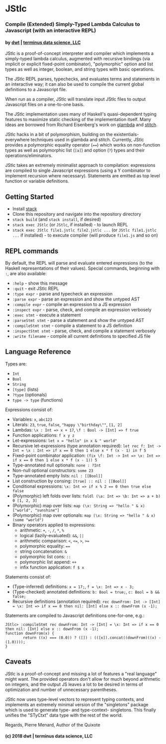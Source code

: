 # JStlc

### Compile (Extended) Simply-Typed Lambda Calculus to Javascript (with an interactive REPL)
#### by [dwt](https://www.github.com/derrickturk) | [terminus data science, LLC](https://www.terminusdatascience.com)

JStlc is a proof-of-concept interpreter and compiler which implements a
simply-typed lambda calculus, augmented with recursive bindings (via implicit
or explicit fixed-point combinator), "polymorphic" option and list types
as well as integer, boolean, and string types with basic operations.

The JStlc REPL parses, typechecks, and evaluates terms and statements in an
interactive way; it can also be used to compile the current global definitions
to a Javascript file.

When run as a compiler, JStlc will translate input JStlc files to output
Javascript files on a one-to-one basis.

The JStlc implementation uses many of Haskell's quasi-dependent typing features
to maximize static checking of the implementation itself. Many ideas are
borrowed from Richard Eisenberg's work on
[glambda](https://github.com/goldfirere/glambda) and
[stitch](https://cs.brynmawr.edu/~rae/papers/2018/stitch/stitch.pdf).

JStlc hacks in a bit of polymorphism, building on the existentials-everywhere
techniques used in glambda and stitch. Currently, JStlc provides a polymorphic
equality operator (`==`) which works on non-function types as well as
polymorphic list (`[a]`) and option (`?`) types and their
operations/eliminators.

JStlc takes an extremely minimalist approach to compilation: expressions
are compiled to single Javascript expressions (using a Y combinator to
implement recursion where necessary).
Statements are emitted as top level function or variable definitions.

## Getting Started

 - Install [stack](https://www.haskellstack.org)
 - Clone this repository and navigate into the repository directory
 - `stack build` (and `stack install`, if desired)
 - `stack exec JStlc` (or `JStlc`, if installed) - to launch REPL
 - `stack exec JStlc file1.jstlc file2.jstlc ...` (or `JStlc file1.jstlc ...` if installed) - to execute compiler (will produce `file1.js` and so on)

## REPL commands

By default, the REPL will parse and evaluate entered expressions (to the
Haskell representations of their values).
Special commands, beginning with `:`, are also available:

 - `:help` - show this message
 - `:quit` - exit JStlc REPL
 - `:type expr` - parse and typecheck an expression
 - `:parse expr` - parse an expression and show the untyped AST
 - `:compile expr` - compile an expression to a JS expression
 - `:inspect expr` - parse, check, and compile an expression verbosely
 - `:exec stmt` - execute a statement
 - `:parseStmt stmt` - parse a statement and show the untyped AST
 - `:compileStmt stmt` - compile a statement to a JS definition
 - `:inspectStmt stmt` - parse, check, and compile a statement verbosely
 - `:write filename` - compile all current definitions to specified JS file

## Language Reference

Types are:
  - `Int`
  - `Bool`
  - `String`
  - `[type]` (lists)
  - `?type` (optionals)
  - `type -> type` (functions)

Expressions consist of:
  - Variables: `x`, `abc123`
  - Literals: `23`, `true`, `false`, `"happy \"birthday\""`, `[1, 2]`
  - Lambdas: `\x : Int => x + 17`, `\f : Bool -> [Int] => f true`
  - Function applications: `f x y z`
  - Let-expressions: `let x = "hello" in x & " world"`
  - Recursive let-expressions (type annotation required): `let rec f: Int -> Int = \x : Int => if x == 0 then 1 else x * f (x - 1) in f 5`
  - Fixed-point combinator application: `(fix \f: Int -> Int => \x: Int => if x == 0 then 1 else x * f (x - 1)) 5`
  - Type-annotated null optionals: `none : ?Int`
  - Non-null optional constructors: `some 23`
  - Type-annotated empty lists: `nil : [[Bool]]`
  - List construction by consing: `[true] :: nil : [[Bool]]`
  - Conditional expressions: `\x: Int => if x % 2 == 0 then true else false`
  - (Polymorphic) left folds over lists: `foldl (\a: Int => \b: Int => a + b) 0 [1, 2, 3]`
  - (Polymorphic) map over lists: `map (\x: String => "hello " & x) ["world", "sunshine"]`
  - (Polymorphic) map over optionals: `map (\x: String => "hello " & x) (some "world")`
  - Binary operators applied to expressions:
    - arithmetic: `+`, `-`, `/`, `*`, `%`
    - logical (lazily-evaluated): `&&`, `||`
    - arithmetic comparison: `<`, `<=`, `>`, `>=`
    - polymorphic equality: `==`
    - string concatenation: `&`
    - polymorphic list cons: `::`
    - polymorphic list append: `++`
    - infix function application: `f $ x`

Statements consist of:
  - (Type-inferred) definitions: `x = 17;`, `f = \x: Int => x - 3;`
  - (Type-checked) annotated definitions: `b: Bool = true;`, `c: Bool = b && false;`
  - Recursive definitions (annotation required): `rec downFrom: Int -> [Int] = \x: Int => if x == 0 then nil: [Int] else x :: downFrom (x -1);`

Statements are compiled to Javascript definitions one-for-one, e.g.:
```
JStlc> :compileStmt rec downFrom: Int -> [Int] = \x: Int => if x == 0 then nil: [Int] else x :: downFrom (x -1);
function downFrom(x) {
        return ((x) === (0.0)) ? ([]) : (([x]).concat((downFrom)((x) - (1.0))));
}
```

## Caveats
JStlc is a proof-of-concept and missing a lot of features a "real language"
might want.
The provided operators don't allow for much beyond arithmetic on integers,
and the output JS leaves a lot to be desired in terms of optimization and
number of unnecessary parentheses.

JStlc now uses type-level vectors to represent typing contexts, and implements
an extremely minimal version of the "singletons" package which is used to
generate type- and type-context- singletons. This finally unifies the "STyCtxt"
data type with the rest of the world.

Regards,
Pierre Menard,
Author of the Quixote

#### (c) 2018 dwt | terminus data science, LLC
